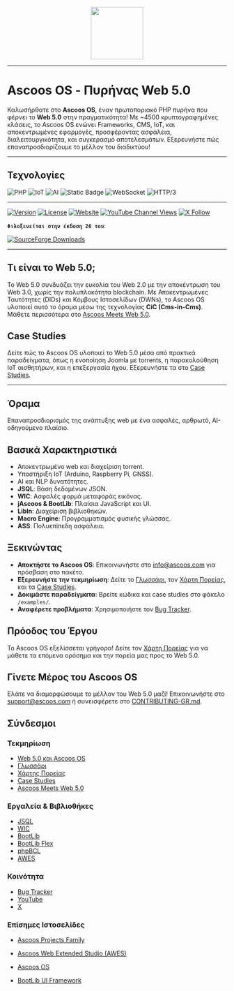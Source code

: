 <p align="center">
  <img src="https://dl.ascoos.com/images/ascoos.png" height="120" />
</p>

---

# Ascoos OS - Πυρήνας Web 5.0

Καλωσήρθατε στο **Ascoos OS**, έναν πρωτοποριακό PHP πυρήνα που φέρνει το **Web 5.0** στην πραγματικότητα! Με ~4500 κρυπτογραφημένες κλάσεις, το Ascoos OS ενώνει Frameworks, CMS, IoT, και αποκεντρωμένες εφαρμογές, προσφέροντας ασφάλεια, διαλειτουργικότητα, και συγκερασμό αποτελεσμάτων. Εξερευνήστε πώς επαναπροσδιορίζουμε το μέλλον του διαδικτύου!

---

## Τεχνολογίες

![PHP](https://img.shields.io/badge/8.2+-blue?style=for-the-badge&label=PHP&labelColor=041f60&color=034f84)
![IoT](https://img.shields.io/badge/Ready-blue?style=for-the-badge&label=IoT&labelColor=%234e555b&color=006400)
![AI](https://img.shields.io/badge/Enabled-blue?style=for-the-badge&label=AI%2FNLP%2FNeural&labelColor=%234e555b&color=3e8548)
![Static Badge](https://img.shields.io/badge/Enabled-blue?style=for-the-badge&label=Macro%20Engine%20with%20DSL%2FAST&labelColor=%234e555b&color=3e8548)
![WebSocket](https://img.shields.io/badge/Supported-blue?style=for-the-badge&label=Web%20Socket&labelColor=%234e555b&color=873260)
![HTTP/3](https://img.shields.io/badge/Supported-blue?style=for-the-badge&label=HTTP%2F2%20%7C%20HTTP%2F3&labelColor=%234e555b&color=873260)

---

[![Version](https://img.shields.io/badge/Version-26.0.0-blue)](https://github.com/ascoos/os)
[![License](https://img.shields.io/badge/License-AGL-green)](https://github.com/ascoos/os/blob/main/LICENSE)
[![Website](https://img.shields.io/website?url=https%3A%2F%2Fwww.ascoos.com)](https://www.ascoos.com)
[![YouTube Channel Views](https://img.shields.io/youtube/channel/views/UCSXEgwKou_sV0D6ZWOaih5w)](https://www.youtube.com/@Ascoos)
[![X Follow](https://img.shields.io/twitter/follow/ascoos)](https://x.com/ascoos)

**`Φιλοξενείται στην έκδοση 26 του`**:

[![SourceForge Downloads](https://img.shields.io/sourceforge/dt/ascoos-web-extended-studio?label=Ascoos%20Web%20Extended%20Studio)](https://sourceforge.net/projects/ascoos-web-extended-studio/)

---

## Τι είναι το Web 5.0;
Το Web 5.0 συνδυάζει την ευκολία του Web 2.0 με την αποκέντρωση του Web 3.0, χωρίς την πολυπλοκότητα blockchain. Με Αποκεντρωμένες Ταυτότητες (DIDs) και Κόμβους Ιστοσελίδων (DWNs), το Ascoos OS υλοποιεί αυτό το όραμα μέσω της τεχνολογίας **CiC (Cms-in-Cms)**. Μάθετε περισσότερα στο [Ascoos Meets Web 5.0](https://os.ascoos.com/docs/articles/ascoos-meets-web5-el.html).

## Case Studies
Δείτε πώς το Ascoos OS υλοποιεί το Web 5.0 μέσα από πρακτικά παραδείγματα, όπως η ενοποίηση Joomla με torrents, η παρακολούθηση IoT αισθητήρων, και η επεξεργασία ήχου. Εξερευνήστε τα στο [Case Studies](examples/case-studies/README-GR.md).

---

## Όραμα
Επαναπροσδιορισμός της ανάπτυξης web με ένα ασφαλές, αρθρωτό, AI-οδηγούμενο πλαίσιο.

## Βασικά Χαρακτηριστικά
- Αποκεντρωμένο web και διαχείριση torrent.
- Υποστήριξη IoT (Arduino, Raspberry Pi, GNSS).
- AI και NLP δυνατότητες.
- **JSQL**: Βάση δεδομένων JSON.
- **WIC**: Ασφαλές φορμά μεταφοράς εικόνας.
- **jAscoos & BootLib**: Πλαίσια JavaScript και UI.
- **LibIn**: Διαχείριση βιβλιοθηκών.
- **Macro Engine**: Προγραμματισμός φυσικής γλώσσας.
- **ASS**: Πολυεπίπεδη ασφάλεια.

## Ξεκινώντας
- **Αποκτήστε το Ascoos OS**: Επικοινωνήστε στο [info@ascoos.com](mailto:info@ascoos.com) για πρόσβαση στο πακέτο.
- **Εξερευνήστε την τεκμηρίωση**: Δείτε το [Γλωσσάρι](./GLOSSARY-GR.md), τον [Χάρτη Πορείας](./ROADMAP-GR.md), και τα [Case Studies](examples/case-studies/README-GR.md).
- **Δοκιμάστε παραδείγματα**: Βρείτε κώδικα και case studies στο φάκελο `/examples/`.
- **Αναφέρετε προβλήματα**: Χρησιμοποιήστε τον [Bug Tracker](https://issues.ascoos.com).

## Πρόοδος του Έργου
Το Ascoos OS εξελίσσεται γρήγορα! Δείτε τον [Χάρτη Πορείας](./ROADMAP-GR.md) για να μάθετε τα επόμενα ορόσημα και την πορεία μας προς το Web 5.0.

## Γίνετε Μέρος του Ascoos OS
Ελάτε να διαμορφώσουμε το μέλλον του Web 5.0 μαζί! Επικοινωνήστε στο [support@ascoos.com](mailto:support@ascoos.com) ή συνεισφέρετε στο [CONTRIBUTING-GR.md](./CONTRIBUTING-GR.md).

## Σύνδεσμοι
### Τεκμηρίωση
- [Web 5.0 και Ascoos OS](./WEB5-GR.md)
- [Γλωσσάρι](./GLOSSARY-GR.md)
- [Χάρτης Πορείας](./ROADMAP-GR.md)
- [Case Studies](examples/case-studies/README-GR.md)
- [Ascoos Meets Web 5.0](https://os.ascoos.com/docs/articles/ascoos-meets-web5-el.html)

### Εργαλεία & Βιβλιοθήκες
- [JSQL](https://github.com/ascoos/jsql)
- [WIC](https://github.com/ascoos/wic)
- [BootLib](https://github.com/ascoos/bootlib)
- [BootLib Flex](https://bootlib.ascoos.com/examples/flex/)
- [phpBCL](https://github.com/ascoos/phpbcl8)
- [AWES](https://github.com/ascoos/awes)

### Κοινότητα
- [Bug Tracker](https://issues.ascoos.com)
- [YouTube](https://www.youtube.com/@Ascoos)
- [X](https://x.com/ascoos)

### Επίσημες Ιστοσελίδες
- [Ascoos Projects Family](https://www.ascoos.com)
- [Ascoos Web Extended Studio (AWES)](https://awes.ascoos.com)
- [Ascoos OS](https://os.ascoos.com)

- [BootLib UI Framework](https://bootlib.ascoos.com)

